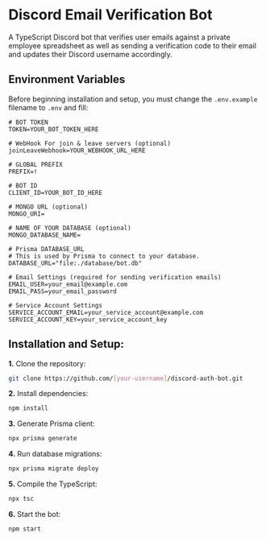 # Discord Email Verification Bot

A TypeScript Discord bot that verifies user emails against a private employee spreadsheet as well as sending a verification code to their email and updates their Discord username accordingly.

## Environment Variables

Before beginning installation and setup, you must change the `.env.example` filename to `.env` and fill:
```.env
# BOT TOKEN
TOKEN=YOUR_BOT_TOKEN_HERE

# WebHook For join & leave servers (optional)
joinLeaveWebhook=YOUR_WEBHOOK_URL_HERE

# GLOBAL PREFIX
PREFIX=!

# BOT ID
CLIENT_ID=YOUR_BOT_ID_HERE

# MONGO URL (optional)
MONGO_URI=

# NAME OF YOUR DATABASE (optional)
MONGO_DATABASE_NAME=

# Prisma DATABASE_URL
# This is used by Prisma to connect to your database.
DATABASE_URL="file:./database/bot.db"

# Email Settings (required for sending verification emails)
EMAIL_USER=your_email@example.com
EMAIL_PASS=your_email_password

# Service Account Settings
SERVICE_ACCOUNT_EMAIL=your_service_account@example.com
SERVICE_ACCOUNT_KEY=your_service_account_key
```

## Installation and Setup:
**1.** Clone the repository:
```bash
git clone https://github.com/[your-username]/discord-auth-bot.git
```
**2.** Install dependencies:
```bash
npm install
```
**3.** Generate Prisma client:
```bash
npx prisma generate
```
**4.** Run database migrations:
```bash
npx prisma migrate deploy
```
**5.** Compile the TypeScript:
```bash
npx tsc
```
**6.** Start the bot:
```bash
npm start
```